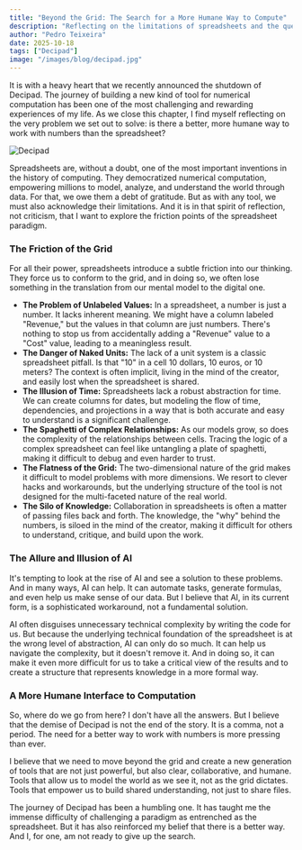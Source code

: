 ```yaml
---
title: "Beyond the Grid: The Search for a More Humane Way to Compute"
description: "Reflecting on the limitations of spreadsheets and the quest for a more intuitive, human-centered approach to working with numbers, this article explores why new tools like Decipad are needed—and what challenges remain beyond the grid."
author: "Pedro Teixeira"
date: 2025-10-18
tags: ["Decipad"]
image: "/images/blog/decipad.jpg"
---
```


It is with a heavy heart that we recently announced the shutdown of Decipad. The journey of building a new kind of tool for numerical computation has been one of the most challenging and rewarding experiences of my life. As we close this chapter, I find myself reflecting on the very problem we set out to solve: is there a better, more humane way to work with numbers than the spreadsheet?

![Decipad](/images/blog/decipad.jpg)

Spreadsheets are, without a doubt, one of the most important inventions in the history of computing. They democratized numerical computation, empowering millions to model, analyze, and understand the world through data. For that, we owe them a debt of gratitude. But as with any tool, we must also acknowledge their limitations. And it is in that spirit of reflection, not criticism, that I want to explore the friction points of the spreadsheet paradigm.

### The Friction of the Grid

For all their power, spreadsheets introduce a subtle friction into our thinking. They force us to conform to the grid, and in doing so, we often lose something in the translation from our mental model to the digital one.

- **The Problem of Unlabeled Values:** In a spreadsheet, a number is just a number. It lacks inherent meaning. We might have a column labeled "Revenue," but the values in that column are just numbers. There's nothing to stop us from accidentally adding a "Revenue" value to a "Cost" value, leading to a meaningless result.
- **The Danger of Naked Units:** The lack of a unit system is a classic spreadsheet pitfall. Is that "10" in a cell 10 dollars, 10 euros, or 10 meters? The context is often implicit, living in the mind of the creator, and easily lost when the spreadsheet is shared.
- **The Illusion of Time:** Spreadsheets lack a robust abstraction for time. We can create columns for dates, but modeling the flow of time, dependencies, and projections in a way that is both accurate and easy to understand is a significant challenge.
- **The Spaghetti of Complex Relationships:** As our models grow, so does the complexity of the relationships between cells. Tracing the logic of a complex spreadsheet can feel like untangling a plate of spaghetti, making it difficult to debug and even harder to trust.
- **The Flatness of the Grid:** The two-dimensional nature of the grid makes it difficult to model problems with more dimensions. We resort to clever hacks and workarounds, but the underlying structure of the tool is not designed for the multi-faceted nature of the real world.
- **The Silo of Knowledge:** Collaboration in spreadsheets is often a matter of passing files back and forth. The knowledge, the "why" behind the numbers, is siloed in the mind of the creator, making it difficult for others to understand, critique, and build upon the work.

### The Allure and Illusion of AI

It's tempting to look at the rise of AI and see a solution to these problems. And in many ways, AI can help. It can automate tasks, generate formulas, and even help us make sense of our data. But I believe that AI, in its current form, is a sophisticated workaround, not a fundamental solution.

AI often disguises unnecessary technical complexity by writing the code for us. But because the underlying technical foundation of the spreadsheet is at the wrong level of abstraction, AI can only do so much. It can help us navigate the complexity, but it doesn't remove it. And in doing so, it can make it even more difficult for us to take a critical view of the results and to create a structure that represents knowledge in a more formal way.

### A More Humane Interface to Computation

So, where do we go from here? I don't have all the answers. But I believe that the demise of Decipad is not the end of the story. It is a comma, not a period. The need for a better way to work with numbers is more pressing than ever.

I believe that we need to move beyond the grid and create a new generation of tools that are not just powerful, but also clear, collaborative, and humane. Tools that allow us to model the world as we see it, not as the grid dictates. Tools that empower us to build shared understanding, not just to share files.

The journey of Decipad has been a humbling one. It has taught me the immense difficulty of challenging a paradigm as entrenched as the spreadsheet. But it has also reinforced my belief that there is a better way. And I, for one, am not ready to give up the search.
